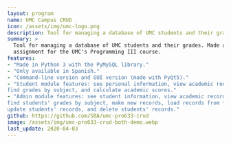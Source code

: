 ```yaml
---
layout: program
name: UMC Campus CRUD
icon: /assets/img/umc-logo.png
description: Tool for managing a database of UMC students and their grades.
summary: >
  Tool for managing a database of UMC students and their grades. Made as an
  assignment for the UMC's Programming III course.
features:
- "Made in Python 3 with the PyMySQL library."
- "Only available in Spanish."
- "Command-line version and GUI version (made with PyQt5)."
- "Student module features: see personal information, view academic record,
find grades by subject, and calculate academic scores."
- "Admin module features: see student information, view academic records,
find students' grades by subject, make new records, load records from file,
update students' records, and delete students' records."
github: https://github.com/S8A/umc-pro633-crud
image: /assets/img/umc-pro633-crud-both-demo.webp
last_update: 2020-04-03
---
```

